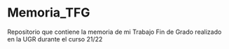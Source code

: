 # Memoria_TFG
Repositorio que contiene la memoria de mi Trabajo Fin de Grado realizado en la UGR durante el curso 21/22
